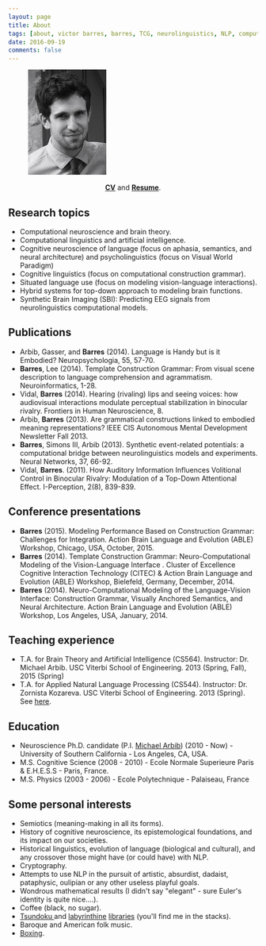 ```yaml
---
layout: page
title: About
tags: [about, victor barres, barres, TCG, neurolinguistics, NLP, computational neuroscience, AI, construction grammar]
date: 2016-09-19
comments: false
---
```


<figure>
	<img src="/assets/img/portrait.png">
</figure>

<div align="center">
<a href="/assets/dat/barres-cv.pdf"><b>CV</b></a> and <a href="/assets/dat/barres-resume.pdf"><b>Resume</b></a>.
</div>

## Research topics
* Computational neuroscience and brain theory.
* Computational linguistics and artificial intelligence.
* Cognitive neuroscience of language (focus on aphasia, semantics, and neural architecture) and psycholinguistics (focus on Visual World Paradigm)
* Cognitive linguistics (focus on computational construction grammar).
* Situated language use (focus on modeling vision-language interactions).
* Hybrid systems for top-down approach to modeling brain functions.
* Synthetic Brain Imaging (SBI): Predicting EEG signals from neurolinguistics computational models.

## Publications
* <a href="/assets/dat/papers/Arbib, Gasser, & Barres13.pdf"><i class="fa fa-file-pdf-o" aria-hidden="true"></i></a> Arbib, Gasser, and <b>Barres</b> (2014). Language is Handy but is it Embodied? Neuropsychologia, 55, 57-70.
* <a href="/assets/dat/papers/Barres&al13(NeuroInfo).pdf"><i class="fa fa-file-pdf-o" aria-hidden="true"></i></a> <b>Barres</b>, Lee (2014). Template Construction Grammar: From visual scene description to language comprehension and agrammatism.  Neuroinformatics, 1-28.
* <a href="/assets/dat/papers/Vidal&Barres14(FrontiersHumanNeur).pdf"><i class="fa fa-file-pdf-o" aria-hidden="true"></i></a> Vidal, <b>Barres</b> (2014). Hearing (rivaling) lips and seeing voices: how audiovisual interactions modulate perceptual stabilization in binocular rivalry. Frontiers in Human Neuroscience, 8.
* <a href="/assets/dat/papers/Arbib&Barres13(AMD Newsletter).pdf"><i class="fa fa-file-pdf-o" aria-hidden="true"></i></a> Arbib, <b>Barres</b> (2013). Are grammatical constructions linked to embodied meaning representations? IEEE CIS Autonomous Mental Development Newsletter Fall 2013.
* <a href="/assets/dat/papers/Barres&al13(NeuralNetwork).pdf"><i class="fa fa-file-pdf-o" aria-hidden="true"></i></a> <b>Barres</b>, Simons III, Arbib (2013). Synthetic event-related potentials: a computational bridge between neurolinguistics models and experiments. Neural Networks, 37, 66-92.
* Vidal, <b>Barres</b>. (2011). How Auditory Information Influences Volitional Control in Binocular Rivalry: Modulation of a Top-Down Attentional Effect. I-Perception, 2(8), 839-839.

<!---
## Papers in preparation
* <b>Barres</b>, Lee, Arbib (in preparation). SALVIA: An Implemented Schema-Theoretic Framework for Investigating the Linkage of Vision and Language.
* <b>Barres</b>, Lee, Arbib (in preparation). From gaze patterns to utterances: Modeling the dynamics of visual scene description.
-->

## Conference presentations
* <b>Barres</b> (2015). Modeling Performance Based on Construction Grammar: Challenges for Integration. Action Brain Language and Evolution (ABLE) Workshop, Chicago, USA, October, 2015.
* <b>Barres</b> (2014). Template Construction Grammar: Neuro-Computational Modeling of the Vision-Language Interface . Cluster of Excellence Cognitive Interaction Technology (CITEC) & Action Brain Language and Evolution (ABLE) Workshop, Bielefeld, Germany, December, 2014.
* <b>Barres</b> (2014). Neuro-Computational Modeling of the Language-Vision Interface: Construction Grammar, Visually Anchored Semantics, and Neural Architecture. Action Brain Language and Evolution (ABLE) Workshop, Los Angeles, USA, January, 2014.

<!--
## Contacts with other labs
* Luc Steel's <a href="https://www.fcg-net.org/">Sony Laboratory</a>, Paris, France, March, 2014. Invited to participate to the Fluid Construction Grammar (FCG) workshop. Hands on learning of the knots and bolts of the FCG framework! One week spent in the lab furthering the goal to systematically compare TCG to FCG and establish common challenges.
* Peter Dominey's <a href="http://pfdominey.perso.sfr.fr/">Robot Cognition Laboratory</a>, Lyon, France, March, 2014. Two-day tour of the lab, focusing on their work on computational construction grammar. Presentation: <b>Barres</b>. 2014. From Visual Scenes to Utterances and Back: (Neuro)Computational Modeling of the Vision-Language Interactions.
-->

## Teaching experience
* T.A. for Brain Theory and Artificial Intelligence (CS564). Instructor: Dr. Michael Arbib. USC Viterbi School of Engineering. 2013 (Spring, Fall), 2015 (Spring)
* T.A. for Applied Natural Language Processing (CS544). Instructor: Dr. Zornista Kozareva. USC Viterbi School of Engineering. 2013 (Spring). See <a href="http://www.isi.edu/natural-language/teaching/cs544/">here</a>.

## Education
* Neuroscience Ph.D. candidate (P.I. <a href="https://scholar.google.com/citations?user=it1vhYAAAAAJ&hl=en">Michael Arbib</a>)  (2010 - Now) - University of Southern California - Los Angeles, CA, USA.
* M.S. Cognitive Science (2008 - 2010) - Ecole Normale Superieure Paris & E.H.E.S.S - Paris, France. <a href="http://sapience.dec.ens.fr/cogmaster/www/doc/MEMOIRES/2010_BARRES_Victor.pdf"><i class="fa fa-file-pdf-o" aria-hidden="true"></i></a>
* M.S. Physics (2003 - 2006) - Ecole Polytechnique - Palaiseau, France

## Some personal interests
* Semiotics (meaning-making in all its forms).
* History of cognitive neuroscience, its epistemological foundations, and its impact on our societies.
* Historical linguistics, evolution of language (biological and cultural), and any crossover those might have (or could have) with NLP.
* Cryptography.
* Attempts to use NLP in the pursuit of artistic, absurdist, dadaist, pataphysic, oulipian or any other useless playful goals.
* Wondrous mathematical results (I didn't say "elegant" - sure Euler's identity is quite nice....).
* Coffee (black, no sugar).
* <a href="https://en.wikipedia.org/wiki/Tsundoku"> Tsundoku </a> and <a href="">labyrinthine</a> <a href="https://libraryofbabel.info/">libraries</a> (you'll find me in the stacks).
* Baroque and American folk music.
* <a href="http://www.cultureboxe.com/">Boxing</a>.
